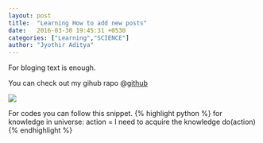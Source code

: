 ```yaml
---
layout: post
title:  "Learning How to add new posts"
date:   2016-03-30 19:45:31 +0530
categories: ["Learning","SCIENCE"]
author: "Jyothir Aditya"
---
```

For bloging text is enough.

You can check out my gihub rapo @[github][github]

<img src="https://cloud.githubusercontent.com/assets/13018570/26547162/473e8118-448b-11e7-8ba5-ae2dd9f50458.png"/>

For codes you can follow this snippet.
{% highlight python %}
for knowledge in universe:
	action = I need to acquire the knowledge
	do(action)
{% endhighlight %}

[github]: https://github.com/jyoth1raditya